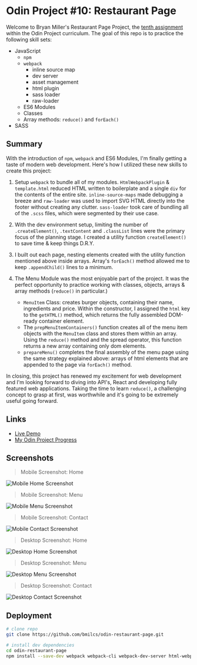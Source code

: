 # Odin Project #10: Restaurant Page

Welcome to Bryan Miller's Restaurant Page Project, the [tenth assignment](https://www.theodinproject.com/lessons/node-path-javascript-restaurant-page) within the Odin Project curriculum. The goal of this repo is to practice the following skill sets:

- JavaScript
  - `npm`
  - `webpack`
    - inline source map
    - dev server
    - asset management
    - html plugin
    - sass loader
    - raw-loader
  - ES6 Modules
  - Classes
  - Array methods: `reduce()` and `forEach()`
- SASS

## Summary

With the introduction of `npm`, `webpack` and ES6 Modules, I'm finally getting a taste of modern web development. Here's how I utilized these new skills to create this project:

1. Setup `webpack` to bundle all of my modules. `HtmlWebpackPlugin` & `template.html` reduced HTML written to boilerplate and a single `div` for the contents of the entire site. `inline-source-maps` made debugging a breeze and `raw-loader` was used to import SVG HTML directly into the footer without creating any clutter. `sass-loader` took care of bundling all of the `.scss` files, which were segmented by their use case.
2. With the dev environment setup, limiting the number of `.createElement()`, `.textContent` and `.classList` lines were the primary focus of the planning stage. I created a utility function `createElement()` to save time & keep things D.R.Y.
3. I built out each page, nesting elements created with the utility function mentioned above inside arrays. Array's `forEach()` method allowed me to keep `.appendChild()` lines to a minimum.
4. The Menu Module was the most enjoyable part of the project. It was the perfect opportunity to practice working with classes, objects, arrays & array methods (`reduce()` in particular.)

   - `MenuItem` Class: creates burger objects, containing their name, ingredients and price. Within the constructor, I assigned the `html` key to the `getHTML()` method, which returns the fully assembled DOM-ready container element.
   - The `prepMenuItemContainers()` function creates all of the menu item objects with the `MenuItem` class and stores them within an array. Using the `reduce()` method and the spread operator, this function returns a new array containing only dom elements.
   - `prepareMenu()` completes the final assembly of the menu page using the same strategy explained above: arrays of html elements that are appended to the page via `forEach()` method.

In closing, this project has renewed my excitement for web development and I'm looking forward to diving into API's, React and developing fully featured web applications. Taking the time to learn `reduce()`, a challenging concept to grasp at first, was worthwhile and it's going to be extremely useful going forward.

## Links

- [Live Demo](https://bmilcs.github.io/odin-restaurant-page/)
- [My Odin Project Progress](https://github.com/bmilcs/odin-project)

## Screenshots

> Mobile Screenshot: Home

![Mobile Home Screenshot](img/mobile-home.png)

> Mobile Screenshot: Menu

![Mobile Menu Screenshot](img/mobile-menu.png)

> Mobile Screenshot: Contact

![Mobile Contact Screenshot](img/mobile-contact.png)

> Desktop Screenshot: Home

![Desktop Home Screenshot](img/desktop-home.png)

> Desktop Screenshot: Menu

![Desktop Menu Screenshot](img/desktop-menu.png)

> Desktop Screenshot: Contact

![Desktop Contact Screenshot](img/desktop-contact.png)

## Deployment

```sh
# clone repo
git clone https://github.com/bmilcs/odin-restaurant-page.git

# install dev dependencies
cd odin-restaurant-page
npm install --save-dev webpack webpack-cli webpack-dev-server html-webpack-plugin style-loader css-loader sass-loader sass
```
